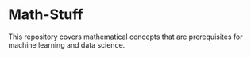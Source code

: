 # Math-Stuff
This repository covers mathematical concepts that are prerequisites for machine learning and data science.
